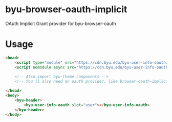# byu-browser-oauth-implicit
OAuth Implicit Grant provider for byu-browser-oauth

# Usage

```html
<head>
    <script type="module" src="https://cdn.byu.edu/byu-user-info-oauth/latest/byu-user-info-oauth.min.mjs"></script>
    <script nomodule async src="https://cdn.byu.edu/byu-user-info-oauth/latest/byu-user-info-oauth.nomodule.min.js"></script>
    
    <!-- Also import byu-theme-components -->
    <!-- You'll also need an oauth provider, like browser-oauth-implicit -->

</head>
<body>
    <byu-header>
        <byu-user-info-oauth slot="user"></byu-user-info-oauth>
    </byu-header>
</body>

```